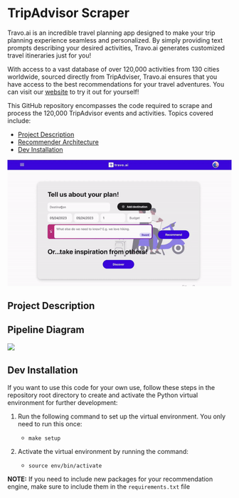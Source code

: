 # TripAdvisor Scraper

Travo.ai is an incredible travel planning app designed to make your trip planning experience seamless and personalized. By simply providing text prompts describing your desired activities, Travo.ai generates customized travel itineraries just for you!

With access to a vast database of over 120,000 activities from 130 cities worldwide, sourced directly from TripAdviser, Travo.ai ensures that you have access to the best recommendations for your travel adventures. You can visit our  [website](https://eclectic-brioche-a372fe.netlify.app/) to try it out for yourself!

This GitHub repository encompasses the code required to scrape and process the 120,000 TripAdvisor events and activities. Topics covered include:

- [Project Description](#project-description)
- [Recommender Architecture](#pipeline-diagram)
- [Dev Installation](#dev-installation)


![](https://github.com/mattwheeler092/travo-ai-recommendation-engine/blob/main/images/travo-ai-demo.gif)

## Project Description

## Pipeline Diagram

![](https://github.com/mattwheeler092/tripadvisor-scraper/blob/main/images/Screenshot%202023-05-24%20at%2017.54.51.png)

## Dev Installation

If you want to use this code for your own use, follow these steps in the repository root directory to create and activate the Python virtual environment for further development:

1. Run the following command to set up the virtual environment. You only need to run this once:
   - `make setup`

2. Activate the virtual environment by running the command:
   - `source env/bin/activate`

**NOTE:** If you need to include new packages for your recommendation engine, make sure to include them in the `requirements.txt` file